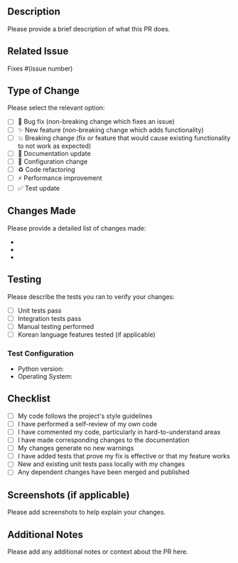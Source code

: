## Description

Please provide a brief description of what this PR does.

## Related Issue

Fixes #(issue number)

## Type of Change

Please select the relevant option:

- [ ] 🐛 Bug fix (non-breaking change which fixes an issue)
- [ ] ✨ New feature (non-breaking change which adds functionality)
- [ ] 💥 Breaking change (fix or feature that would cause existing functionality to not work as expected)
- [ ] 📝 Documentation update
- [ ] 🔧 Configuration change
- [ ] ♻️ Code refactoring
- [ ] ⚡ Performance improvement
- [ ] ✅ Test update

## Changes Made

Please provide a detailed list of changes made:

- 
- 
- 

## Testing

Please describe the tests you ran to verify your changes:

- [ ] Unit tests pass
- [ ] Integration tests pass
- [ ] Manual testing performed
- [ ] Korean language features tested (if applicable)

### Test Configuration
- Python version:
- Operating System:

## Checklist

- [ ] My code follows the project's style guidelines
- [ ] I have performed a self-review of my own code
- [ ] I have commented my code, particularly in hard-to-understand areas
- [ ] I have made corresponding changes to the documentation
- [ ] My changes generate no new warnings
- [ ] I have added tests that prove my fix is effective or that my feature works
- [ ] New and existing unit tests pass locally with my changes
- [ ] Any dependent changes have been merged and published

## Screenshots (if applicable)

Please add screenshots to help explain your changes.

## Additional Notes

Please add any additional notes or context about the PR here.